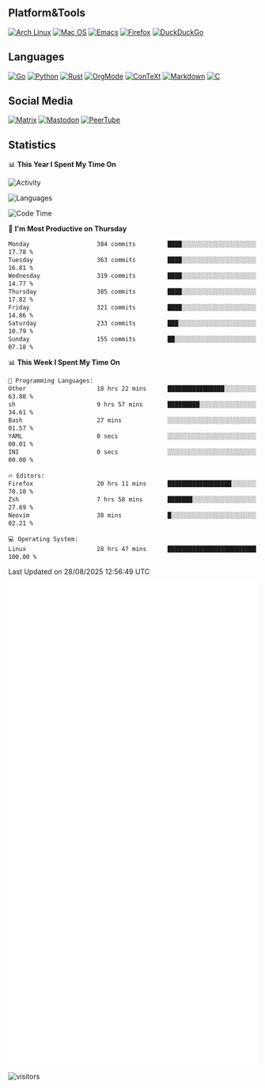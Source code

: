 ## Platform&Tools

[![Arch Linux](https://img.shields.io/badge/ArchLinux-1793D1?logo=arch-linux&logoColor=fff&style=flat-square)](https://archlinux.org/)
[![Mac OS](https://img.shields.io/badge/MacOS-000000?style=flat-square&logo=macos&logoColor=F0F0F0)](https://www.apple.com/macos/)
[![Emacs](https://img.shields.io/badge/Emacs-%237F5AB6.svg?&style=flat-square&logo=gnu-emacs&logoColor=white)](https://www.gnu.org/software/emacs/)
[![Firefox](https://img.shields.io/badge/Firefox-FF7139?style=flat-square&logo=Firefox-Browser&logoColor=white)](https://firefox.com/)
[![DuckDuckGo](https://img.shields.io/badge/DuckDuckGo-DE5833?style=flat-square&logo=DuckDuckGo&logoColor=white)](https://duckduckgo.com/)

## Languages

[![Go](https://img.shields.io/badge/Golang-%2300ADD8.svg?style=flat-square&logo=go&logoColor=white)](https://golang.org/)
[![Python](https://img.shields.io/badge/Python-3670A0?style=flat-square&logo=python&logoColor=ffdd54)](https://www.python.org/)
[![Rust](https://img.shields.io/badge/Rust-%23000000.svg?style=flat-square&logo=rust&logoColor=white)](https://www.rust-lang.org/)
[![OrgMode](https://img.shields.io/badge/OrgMode-%23000000.svg?style=flat-square&logo=org&logoColor=white)](https://orgmode.org/)
[![ConTeXt](https://img.shields.io/badge/ConTeXt-%23008080.svg?style=flat-square&logo=latex&logoColor=white)](https://contextgarden.net/)
[![Markdown](https://img.shields.io/badge/MarkDown-%23000000.svg?style=flat-square&logo=markdown&logoColor=white)](https://daringfireball.net/projects/markdown/)
[![C](https://img.shields.io/badge/C-%2300599C.svg?style=flat-square&logo=c&logoColor=white)](https://www.iso.org/standard/74528.html)

## Social Media
<!--[![Telegram](https://img.shields.io/badge/SteamedFish-2CA5E0?style=social&logo=telegram&logoColor=white)](https://t.me/SteamedFish)-->

[![Matrix](https://img.shields.io/badge/SteamedFish-2CA5E0?style=social&logo=matrix&logoColor=black)](https://matrix.to/#/@i:steamedfish.org)
[![Mastodon](https://img.shields.io/mastodon/follow/109596467238113271?domain=https%3A%2F%2Fmastodon.steamedfish.org%2F&style=social)](https://steamedfish.org/@SteamedFish)
[![PeerTube](https://img.shields.io/badge/PeerTube-23000000.svg?logo=peertube&style=social)](https://peertube.steamedfish.org/)

## Statistics


📊 **This Year I Spent My Time On** 

![Activity](https://wakatime.com/share/@SteamedFish/7529f30a-f1b7-40a4-8d09-e6d855cb7a13.png)

![Languages](https://wakatime.com/share/@SteamedFish/1c5e5366-0e9e-40d8-ac85-d630f61b69c6.svg)

<!--START_SECTION:waka-->
![Code Time](http://img.shields.io/badge/Code%20Time-4%2C922%20hrs%2047%20mins-blue)

📅 **I'm Most Productive on Thursday** 

```text
Monday                   384 commits         ████░░░░░░░░░░░░░░░░░░░░░   17.78 % 
Tuesday                  363 commits         ████░░░░░░░░░░░░░░░░░░░░░   16.81 % 
Wednesday                319 commits         ████░░░░░░░░░░░░░░░░░░░░░   14.77 % 
Thursday                 385 commits         ████░░░░░░░░░░░░░░░░░░░░░   17.82 % 
Friday                   321 commits         ████░░░░░░░░░░░░░░░░░░░░░   14.86 % 
Saturday                 233 commits         ███░░░░░░░░░░░░░░░░░░░░░░   10.79 % 
Sunday                   155 commits         ██░░░░░░░░░░░░░░░░░░░░░░░   07.18 % 
```


📊 **This Week I Spent My Time On** 

```text
💬 Programming Languages: 
Other                    18 hrs 22 mins      ████████████████░░░░░░░░░   63.80 % 
sh                       9 hrs 57 mins       █████████░░░░░░░░░░░░░░░░   34.61 % 
Bash                     27 mins             ░░░░░░░░░░░░░░░░░░░░░░░░░   01.57 % 
YAML                     0 secs              ░░░░░░░░░░░░░░░░░░░░░░░░░   00.01 % 
INI                      0 secs              ░░░░░░░░░░░░░░░░░░░░░░░░░   00.00 % 

🔥 Editors: 
Firefox                  20 hrs 11 mins      ██████████████████░░░░░░░   70.10 % 
Zsh                      7 hrs 58 mins       ███████░░░░░░░░░░░░░░░░░░   27.69 % 
Neovim                   38 mins             █░░░░░░░░░░░░░░░░░░░░░░░░   02.21 % 

💻 Operating System: 
Linux                    28 hrs 47 mins      █████████████████████████   100.00 % 
```


 Last Updated on 28/08/2025 12:56:49 UTC
<!--END_SECTION:waka-->


![Metrics](https://github.com/SteamedFish/SteamedFish/blob/master/github-metrics.svg)


![visitors](https://visitor-badge.laobi.icu/badge?page_id=SteamedFish.SteamedFish)

